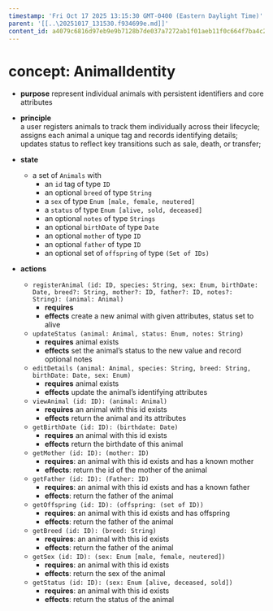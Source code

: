 ```yaml
---
timestamp: 'Fri Oct 17 2025 13:15:30 GMT-0400 (Eastern Daylight Time)'
parent: '[[..\20251017_131530.f934699e.md]]'
content_id: a4079c6816d97eb9e9b7128b7de037a7272ab1f01aeb11f0c664f7ba4c283226
---
```


# concept: AnimalIdentity

* **purpose** represent individual animals with persistent identifiers and core attributes

* **principle**\
  a user registers animals to track them individually across their lifecycle;\
  assigns each animal a unique tag and records identifying details;\
  updates status to reflect key transitions such as sale, death, or transfer;

* **state**
  * a set of `Animals` with
    * an `id` tag of type `ID`
    * an optional `breed` of type `String`
    * a `sex` of type `Enum [male, female, neutered]`
    * a `status` of type `Enum [alive, sold, deceased]`
    * an optional `notes` of type `Strings`
    * an optional `birthDate` of type `Date`
    * an optional `mother` of type `ID`
    * an optional `father` of type `ID`
    * an optional set of `offspring` of type `(Set of IDs)`

* **actions**
  * `registerAnimal (id: ID, species: String, sex: Enum, birthDate: Date, breed?: String, mother?: ID, father?: ID, notes?: String): (animal: Animal)`
    * **requires**
    * **effects** create a new animal with given attributes, status set to alive
  * `updateStatus (animal: Animal, status: Enum, notes: String)`
    * **requires** animal exists
    * **effects** set the animal’s status to the new value and record optional notes
  * `editDetails (animal: Animal, species: String, breed: String, birthDate: Date, sex: Enum)`
    * **requires** animal exists
    * **effects** update the animal’s identifying attributes
  * `viewAnimal (id: ID): (animal: Animal)`
    * **requires** an animal with this id exists
    * **effects** return the animal and its attributes
  * `getBirthDate (id: ID): (birthdate: Date)`
    * **requires** an animal with this id exists
    * **effects** return the birthdate of this animal
  * `getMother (id: ID): (mother: ID)`
    * **requires**: an animal with this id exists and has a known mother
    * **effects**: return the id of the mother of the animal
  * `getFather (id: ID): (Father: ID)`
    * **requires**: an animal with this id exists and has a known father
    * **effects**: return the father of the animal
  * `getOffspring (id: ID): (offspring: (set of ID))`
    * **requires**: an animal with this id exists and has offspring
    * **effects**: return the father of the animal
  * `getBreed (id: ID): (breed: String)`
    * **requires**: an animal with this id exists
    * **effects**: return the father of the animal
  * `getSex (id: ID): (sex: Enum [male, female, neutered])`
    * **requires**: an animal with this id exists
    * **effects**: return the sex of the animal
  * `getStatus (id: ID): (sex: Enum [alive, deceased, sold])`
    * **requires**: an animal with this id exists
    * **effects**: return the status of the animal
